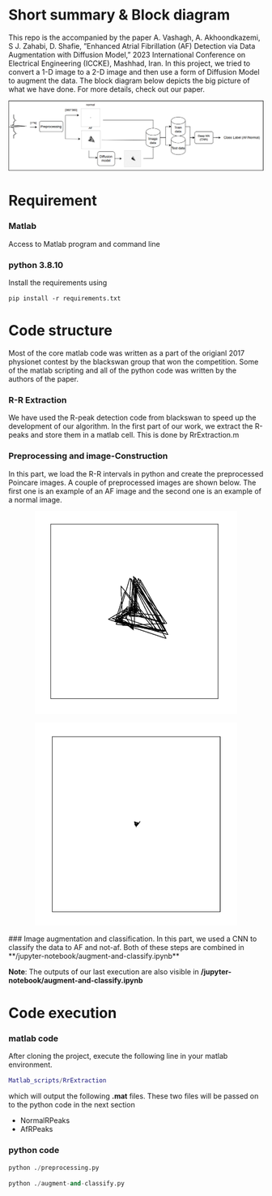 # Short summary & Block diagram
This repo is the accompanied by the paper A. Vashagh, A. Akhoondkazemi, S J. Zahabi, D. Shafie, ”Enhanced Atrial Fibrillation (AF) Detection via
Data Augmentation with Diffusion Model,” 2023 International Conference on Electrical Engineering
(ICCKE), Mashhad, Iran. In this project, we tried to convert a 1-D image to a 2-D image and then use a form of Diffusion Model to augment the data. The block diagram below depicts the big picture of what we have done. For more details, check out our paper.

![Block diagram](/figures/block-diagram.png)


# Requirement
### Matlab 
 Access to Matlab program and command line 
### python 3.8.10
Install the requirements using

```
pip install -r requirements.txt
```




# Code structure
Most of the core matlab code was written as a part of the origianl 2017 physionet contest by the blackswan group that won the competition.
Some of the matlab scripting and all of the python code was written by the authors of the paper.

### R-R Extraction
We have used the R-peak detection code from blackswan to speed up the development of our algorithm. 
In the first part of our work, we extract the R-peaks and store them in a matlab cell. This is done by RrExtraction.m 

### Preprocessing and image-Construction
In this part, we load the R-R intervals in python and create the preprocessed Poincare images.
A couple of preprocessed images are shown below. The first one is an example of an AF image and the second one is an example of a normal image.

<p align="center">
<img src="/figures/af.png" width="400" height="400" />
</p>


<p align="center">
<img src="/figures/normal.png" width="400" height="400" />
</p>
### Image augmentation and classification.
In this part, we used a CNN to classify the data to AF and not-af.
Both of these steps are combined in **/jupyter-notebook/augment-and-classify.ipynb**

**Note**: The outputs of our last execution are also visible in **/jupyter-notebook/augment-and-classify.ipynb**

# Code execution
### matlab code
After cloning the project, execute the following line in your matlab environment.
```matlab
Matlab_scripts/RrExtraction
```
which will output the following **.mat** files. These two files will be passed on to the python code in the next section
* NormalRPeaks
* AfRPeaks
### python code
```python
python ./preprocessing.py
```
```python
python ./augment-and-classify.py
```



